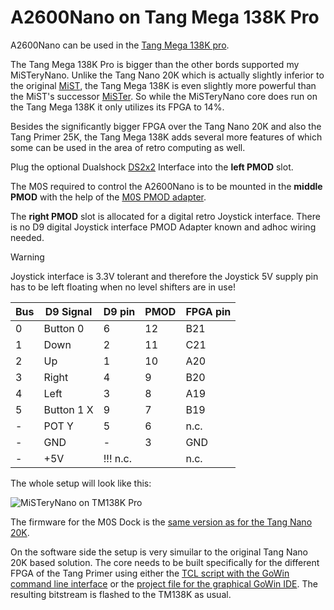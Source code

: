 # A2600Nano on Tang Mega 138K Pro

A2600Nano can be used in the [Tang Mega 138K pro](https://wiki.sipeed.com/hardware/en/tang/tang-mega-138k/mega-138k-pro.html).

The Tang Mega 138K Pro is bigger than the other bords supported my
MiSTeryNano. Unlike the Tang Nano 20K which is actually slightly
inferior to the original [MiST](https://github.com/mist-devel/mist-board/wiki), the Tang Mega 138K is even slightly
more powerful than the MiST's successor [MiSTer](https://mister-devel.github.io/MkDocs_MiSTer/). So while the
MiSTeryNano core does run on the Tang Mega 138K it only utilizes its
FPGA to 14%.

Besides the significantly bigger FPGA over the Tang Nano 20K and also
the Tang Primer 25K, the Tang Mega 138K adds several more features of
which some can be used in the area of retro computing as well. 

Plug the optional Dualshock [DS2x2](https://wiki.sipeed.com/hardware/en/tang/tang-PMOD/FPGA_PMOD.html#PMOD_DS2x2) Interface into the **left PMOD** slot.<br>

The M0S required to control the A2600Nano is to be mounted in the
**middle PMOD** with the help of the [M0S PMOD adapter](board/m0s_pmod).

The **right PMOD** slot is allocated for a digital retro Joystick interface.
There is no D9 digital Joystick interface PMOD Adapter known and adhoc wiring needed.
> [!WARNING]
> Joystick interface is 3.3V tolerant and therefore the Joystick 5V supply pin has to be left floating when no level shifters are in use!<br>

|Bus|D9 Signal |D9 pin|PMOD  |FPGA pin |
| - |------    |------| ---- | ------- |
| 0 | Button 0 | 6    |  12  | B21     |
| 1 | Down     | 2    |  11  | C21     |
| 2 | Up       | 1    |  10  | A20     |
| 3 | Right    | 4    |   9  | B20     |
| 4 | Left     | 3    |   8  | A19     |
| 5 |Button 1 X| 9    |   7  | B19     |
| - |POT Y     | 5    |   6  | n.c.    |
| - | GND      | -    |   3  | GND     |
| - | +5V      |!!! n.c.|    | n.c.    |

The whole setup will look like this:

![MiSTeryNano on TM138K Pro](./.assets/ds2_m0s_pmod_tm138kpro.png)

The firmware for the M0S Dock is the [same version as for the Tang
Nano 20K](firmware/misterynano_fw/).

On the software side the setup is very simuilar to the original Tang Nano 20K based solution. The core needs to be built specifically
for the different FPGA of the Tang Primer using either the [TCL script with the GoWin command line interface](build_tm138kpro.tcl) or the
[project file for the graphical GoWin IDE](tang_mega_138kpro_a2600.gprj). The resulting bitstream is flashed to the TM138K as usual.
